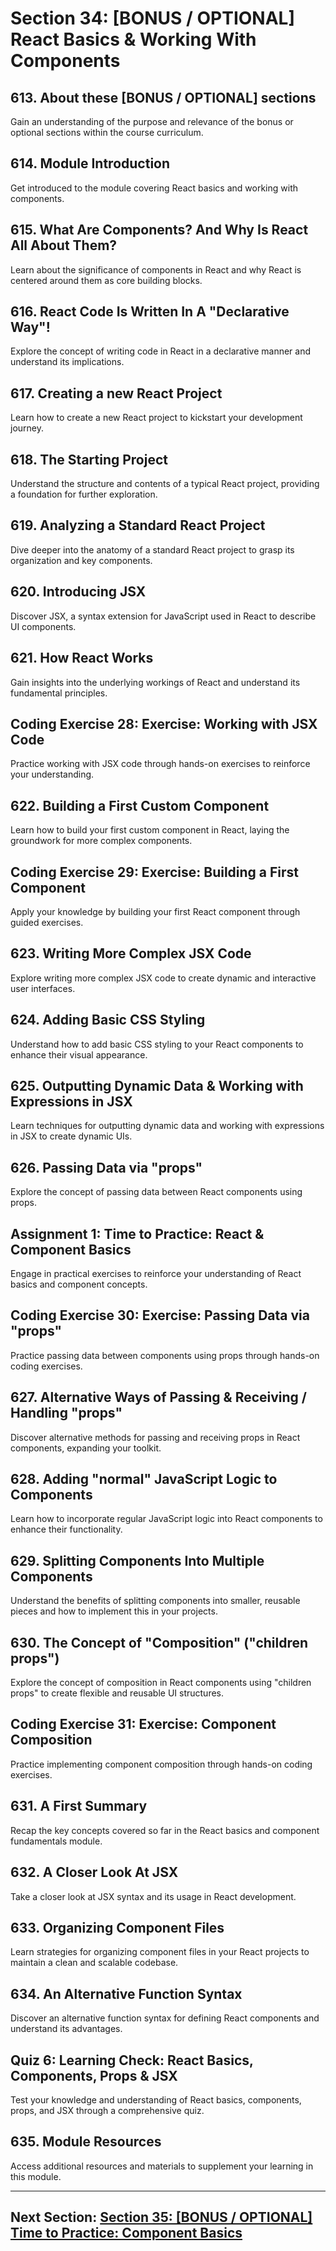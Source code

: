 # Section 34: [BONUS / OPTIONAL] React Basics & Working With Components

## 613. About these [BONUS / OPTIONAL] sections

Gain an understanding of the purpose and relevance of the bonus or optional sections within the course curriculum.

## 614. Module Introduction

Get introduced to the module covering React basics and working with components.

## 615. What Are Components? And Why Is React All About Them?

Learn about the significance of components in React and why React is centered around them as core building blocks.

## 616. React Code Is Written In A "Declarative Way"!

Explore the concept of writing code in React in a declarative manner and understand its implications.

## 617. Creating a new React Project

Learn how to create a new React project to kickstart your development journey.

## 618. The Starting Project

Understand the structure and contents of a typical React project, providing a foundation for further exploration.

## 619. Analyzing a Standard React Project

Dive deeper into the anatomy of a standard React project to grasp its organization and key components.

## 620. Introducing JSX

Discover JSX, a syntax extension for JavaScript used in React to describe UI components.

## 621. How React Works

Gain insights into the underlying workings of React and understand its fundamental principles.

## Coding Exercise 28: Exercise: Working with JSX Code

Practice working with JSX code through hands-on exercises to reinforce your understanding.

## 622. Building a First Custom Component

Learn how to build your first custom component in React, laying the groundwork for more complex components.

## Coding Exercise 29: Exercise: Building a First Component

Apply your knowledge by building your first React component through guided exercises.

## 623. Writing More Complex JSX Code

Explore writing more complex JSX code to create dynamic and interactive user interfaces.

## 624. Adding Basic CSS Styling

Understand how to add basic CSS styling to your React components to enhance their visual appearance.

## 625. Outputting Dynamic Data & Working with Expressions in JSX

Learn techniques for outputting dynamic data and working with expressions in JSX to create dynamic UIs.

## 626. Passing Data via "props"

Explore the concept of passing data between React components using props.

## Assignment 1: Time to Practice: React & Component Basics

Engage in practical exercises to reinforce your understanding of React basics and component concepts.

## Coding Exercise 30: Exercise: Passing Data via "props"

Practice passing data between components using props through hands-on coding exercises.

## 627. Alternative Ways of Passing & Receiving / Handling "props"

Discover alternative methods for passing and receiving props in React components, expanding your toolkit.

## 628. Adding "normal" JavaScript Logic to Components

Learn how to incorporate regular JavaScript logic into React components to enhance their functionality.

## 629. Splitting Components Into Multiple Components

Understand the benefits of splitting components into smaller, reusable pieces and how to implement this in your projects.

## 630. The Concept of "Composition" ("children props")

Explore the concept of composition in React components using "children props" to create flexible and reusable UI structures.

## Coding Exercise 31: Exercise: Component Composition

Practice implementing component composition through hands-on coding exercises.

## 631. A First Summary

Recap the key concepts covered so far in the React basics and component fundamentals module.

## 632. A Closer Look At JSX

Take a closer look at JSX syntax and its usage in React development.

## 633. Organizing Component Files

Learn strategies for organizing component files in your React projects to maintain a clean and scalable codebase.

## 634. An Alternative Function Syntax

Discover an alternative function syntax for defining React components and understand its advantages.

## Quiz 6: Learning Check: React Basics, Components, Props & JSX

Test your knowledge and understanding of React basics, components, props, and JSX through a comprehensive quiz.

## 635. Module Resources

Access additional resources and materials to supplement your learning in this module.

---

## Next Section: [Section 35: [BONUS / OPTIONAL] Time to Practice: Component Basics](/section35-time-to-practice-component-basics)
